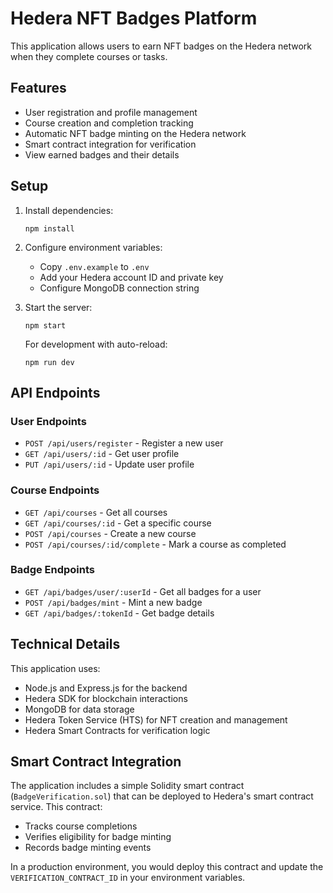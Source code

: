 # Hedera NFT Badges Platform

This application allows users to earn NFT badges on the Hedera network when they complete courses or tasks.

## Features

- User registration and profile management
- Course creation and completion tracking
- Automatic NFT badge minting on the Hedera network
- Smart contract integration for verification
- View earned badges and their details

## Setup

1. Install dependencies:
   ```
   npm install
   ```

2. Configure environment variables:
   - Copy `.env.example` to `.env`
   - Add your Hedera account ID and private key
   - Configure MongoDB connection string

3. Start the server:
   ```
   npm start
   ```
   
   For development with auto-reload:
   ```
   npm run dev
   ```

## API Endpoints

### User Endpoints
- `POST /api/users/register` - Register a new user
- `GET /api/users/:id` - Get user profile
- `PUT /api/users/:id` - Update user profile

### Course Endpoints
- `GET /api/courses` - Get all courses
- `GET /api/courses/:id` - Get a specific course
- `POST /api/courses` - Create a new course
- `POST /api/courses/:id/complete` - Mark a course as completed

### Badge Endpoints
- `GET /api/badges/user/:userId` - Get all badges for a user
- `POST /api/badges/mint` - Mint a new badge
- `GET /api/badges/:tokenId` - Get badge details

## Technical Details

This application uses:
- Node.js and Express.js for the backend
- Hedera SDK for blockchain interactions
- MongoDB for data storage
- Hedera Token Service (HTS) for NFT creation and management
- Hedera Smart Contracts for verification logic

## Smart Contract Integration

The application includes a simple Solidity smart contract (`BadgeVerification.sol`) that can be deployed to Hedera's smart contract service. This contract:
- Tracks course completions
- Verifies eligibility for badge minting
- Records badge minting events

In a production environment, you would deploy this contract and update the `VERIFICATION_CONTRACT_ID` in your environment variables.
